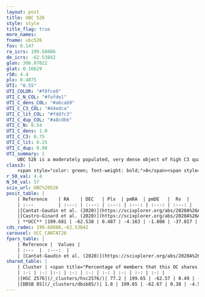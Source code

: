 ```yaml
---
layout: post
title: UBC 526
style: style
title_flag: true
more_names: 
fname: ubc526
fov: 0.147
ra_icrs: 199.68086
de_icrs: -62.53842
glon: 306.07022
glat: 0.16629
r50: 4.4
plx: 0.4875
UTI: "0.55"
UTI_COLOR: "#f8fce0"
UTI_C_N_COL: "#fafde1"
UTI_C_dens_COL: "#a6cab9"
UTI_C_C3_COL: "#d4edca"
UTI_C_lit_COL: "#fdd7c3"
UTI_C_dup_COL: "#a8cdbb"
UTI_C_N: 0.54
UTI_C_dens: 1.0
UTI_C_C3: 0.75
UTI_C_lit: 0.25
UTI_C_dup: 0.98
UTI_summary: |
    UBC 526 is a moderately populated, very dense object of high C3 quality. It is poorly studied in the literature.This is a unique object, which shares a very small percentage of members with at least one previously reported entry.
class3: |
    <span style="color: green; font-weight: bold;">A</span><span style="color: #FFC300; font-weight: bold;">B</span>
r_50_val: 4.4
N_50_val: 57
scix_url: UBC%20526
posit_table: |
    | Reference    | RA    | DEC   | Plx  | pmRA  | pmDE   |  Rv  |
    | :---         | :---: | :---: | :---: | :---: | :---: | :---: |
    |[Cantat-Gaudin et al. (2020)](https://scixplorer.org/abs/2020A%26A...640A...1C) | 199.664 | -62.523 | 0.452 | -4.158 | -1.833 | -- |
    |[Castro-Ginard et al. (2020)](https://scixplorer.org/abs/2020A%26A...635A..45C) | 199.66 | -62.55 | 0.453 | -4.156 | -1.831 | -- |
    | **UCC** |199.681 | -62.538 | 0.487 | -4.163 | -1.808 | -37.017 | 
cds_radec: 199.68086,-62.53842
carousel: UCC_CANTAT20
fpars_table: |
    | Reference |  Values |
    | :---  |  :---:  |
    | [Cantat-Gaudin et al. (2020)](https://scixplorer.org/abs/2020A%26A...640A...1C) | `AVNN=1.46, DMNN=11.47, AgeNN=7.26` |
shared_table: |
    | Cluster | <span title="Percentage of members that this OC shares with the ones listed">%</span>   | RA   | DEC   | Plx   | pmRA  | pmDE  | Rv | UTI |
    | :-: | :-: |:-: | :-: | :-: | :-: | :-: | :-: | :-: |
    |[HSC 2576](/_clusters/hsc2576/)| 77.2 | 199.65 | -62.57 | 0.49 | -4.3 | -1.74 | -29.39 |0.35 |
    |[DBSB 85](/_clusters/dbsb85/)| 1.8 | 199.65 | -62.67 | 0.38 | -4.5 | -1.88 | -38.19 |0.2 |
---
```

